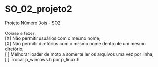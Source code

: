 # SO_02_projeto2
Projeto Número Dois - SO2<br/><br/>
Coisas a fazer:<br/>
 [X] Não permitir usuários com o mesmo nome;<br/>
 [X] Não permitir diretórios com o mesmo nome dentro de um mesmo diretório;<br/>
 [ ] Melhorar loader de moto a somente ler os arquivos uma vez por linha;<br/>
 [ ] Trocar p_windows.h por p_linux.h
